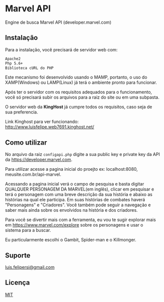 # Marvel API
Engine de busca Marvel API (developer.marvel.com)

## Instalação

Para a instalação, você precisará de servidor web com:
```bash
Apache2
Php 5.6+
Biblioteca cURL do PHP
```
Este mecanismo foi desenvolvido usando o MAMP, portanto, o uso do XAMP(Windows) ou LAMP(Linux) já terá o ambiente pronto para funcionar.

Após ter o servidor com os requisitos adequados para o funcionamento, você só precisará subir os arquivos para a raiz do site ou em uma subpasta.

O servidor web da **KingHost** já cumpre todos os requisitos, caso seja de sua preferencia.

Link Kinghost para ver funcionando: http://www.luisfelipe.web7691.kinghost.net/

## Como utilizar
No arquivo da raiz `configapi.php` digite a sua public key e private key da API da https://developer.marvel.com.

Para utilizar acesse a pagina inicial do proejto ex: localhost:8080, meusite.com.br/api-marvel.

Acessando a pagina inicial verá o campo de pesquisa e basta digitar QUALQUER PERSONAGEM DA MARVEL(em inglês), clicar em pesquisar e terá o personagem com uma breve descrição da sua história e abaixo as histórias na qual ele participa.
Em suas histórias de combates haverá "Personagens" e "Criadores". Você também pode seguir a navegação e saber mais ainda sobre os envolvidos na história e dos criadores.


Para você se divertir mais com a ferramenta, eu vou te sugir explorar mais em https://www.marvel.com/explore sobre os personagens e usar o sistema para a buscar.

Eu particularmente escolhi o Gambit, Spider-man e o Killmonger.
## Suporte
luis.felipersi@gmail.com

## Licença
[MIT](http://opensource.org/licenses/mit-license.php)
